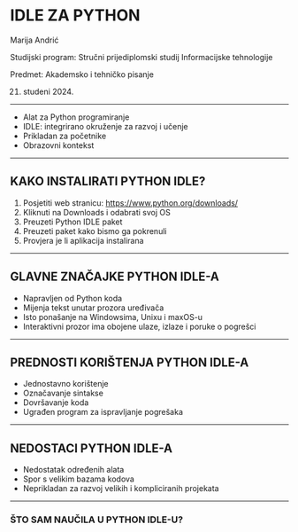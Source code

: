 # **IDLE ZA PYTHON**

Marija Andrić

Studijski program: Stručni prijediplomski studij Informacijske tehnologije

Predmet: Akademsko i tehničko pisanje

21. studeni 2024.

---
- Alat za Python programiranje
- IDLE: integrirano okruženje za razvoj i učenje
- Prikladan za početnike
- Obrazovni kontekst
---

## **KAKO INSTALIRATI PYTHON IDLE?**
1. Posjetiti web stranicu: https://www.python.org/downloads/
2. Kliknuti na Downloads i odabrati svoj OS
3. Preuzeti Python IDLE paket
4. Preuzeti paket kako bismo ga pokrenuli
5. Provjera je li aplikacija instalirana
---

## **GLAVNE ZNAČAJKE PYTHON IDLE-A**
- Napravljen od Python koda
- Mijenja tekst unutar prozora uređivača
- Isto ponašanje na Windowsima, Unixu i maxOS-u
- Interaktivni prozor ima obojene ulaze, izlaze i poruke o pogrešci
---

## **PREDNOSTI KORIŠTENJA PYTHON IDLE-A**
- Jednostavno korištenje
- Označavanje sintakse
- Dovršavanje koda
- Ugrađen program za ispravljanje pogrešaka
---

## **NEDOSTACI PYTHON IDLE-A**
- Nedostatak određenih alata
- Spor s velikim bazama kodova
- Neprikladan za razvoj velikih i kompliciranih projekata
---

### **ŠTO SAM NAUČILA U PYTHON IDLE-U?**
